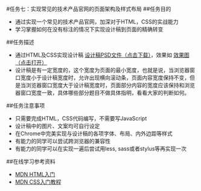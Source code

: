 #任务七：实现常见的技术产品官网的页面架构及样式布局
##任务目的
* 通过实现一个常见的技术产品官网，加深对于HTML，CSS的实战能力<br>
* 学习掌握如何在没有标注的情况下实现设计稿到页面的精确转变<br>

##任务描述
* 通过HTML及CSS实现设计稿 [设计稿PSD文件（点击下载）](http://7xrp04.com1.z0.glb.clouddn.com/task_1_7_1.psd)，效果如 [效果图（点击打开）](http://7xrp04.com1.z0.glb.clouddn.com/task_1_7_2.jpg)<br>
* 设计稿是有一定宽度的，这个宽度为页面的最小宽度，也就是说，当浏览器窗口宽度小于设计稿宽度时，允许出现横向滚动条，页面内容宽度保持不变，但是当浏览器窗口宽度大于设计稿宽度时，页面部分内容的宽度应该保持和浏览器窗口宽度一致，具体哪些部分题目不做具体指明，看看大家的判断如何。<br>

##任务注意事项
* 只需要完成HTML，CSS代码编写，不需要写JavaScript<br>
* 设计稿中的图片、文案均可自行设定<br>
* 在Chrome中完美实现与设计稿的各项字体、布局、内外边距等样式<br>
* 有能力的同学可以尝试跨浏览器的兼容性<br>
* 有能力的同学可以在实现一遍后尝试用less, sass或者stylus等再实现一次<br>

##在线学习参考资料
* [MDN HTML入门](https://developer.mozilla.org/zh-CN/docs/Web/Guide/HTML/Introduction)<br>
* [MDN CSS入门教程](https://developer.mozilla.org/zh-CN/docs/Web/Guide/CSS/Getting_started)<br>